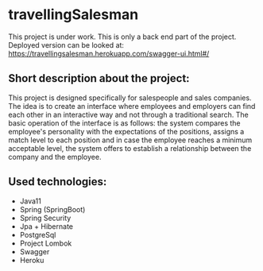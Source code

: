 # travellingSalesman

This project is under work. This is only a back end part of the project. Deployed version can be looked at:
https://travellingsalesman.herokuapp.com/swagger-ui.html#/

## Short description about the project:

This project is designed specifically for salespeople and sales companies. 
The idea is to create an interface where employees and employers can find each other in an interactive way and not through a traditional search. 
The basic operation of the interface is as follows: the system compares the employee's personality with the expectations of the positions,
assigns a match level to each position and in case the employee reaches a minimum acceptable level, 
the system offers to establish a relationship between the company and the employee.

## Used technologies:
- Java11
- Spring (SpringBoot)
- Spring Security
- Jpa + Hibernate
- PostgreSql
- Project Lombok
- Swagger
- Heroku
